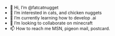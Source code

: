 - 👋 Hi, I’m @fatcatnugget
- 👀 I’m interested in cats, and chicken nuggets
- 🌱 I’m currently learning how to develop .ai
- 💞️ I’m looking to collaborate on minecraft
- 📫 How to reach me MSN, pigeon mail, postcard.

<!---
fatcatnugget/fatcatnugget is a ✨ special ✨ repository because its `README.md` (this file) appears on your GitHub profile.
You can click the Preview link to take a look at your changes.
--->
